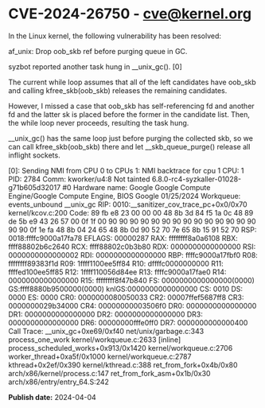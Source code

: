 # CVE-2024-26750 - cve@kernel.org

In the Linux kernel, the following vulnerability has been resolved:

af_unix: Drop oob_skb ref before purging queue in GC.

syzbot reported another task hung in __unix_gc().  [0]

The current while loop assumes that all of the left candidates
have oob_skb and calling kfree_skb(oob_skb) releases the remaining
candidates.

However, I missed a case that oob_skb has self-referencing fd and
another fd and the latter sk is placed before the former in the
candidate list.  Then, the while loop never proceeds, resulting
the task hung.

__unix_gc() has the same loop just before purging the collected skb,
so we can call kfree_skb(oob_skb) there and let __skb_queue_purge()
release all inflight sockets.

[0]:
Sending NMI from CPU 0 to CPUs 1:
NMI backtrace for cpu 1
CPU: 1 PID: 2784 Comm: kworker/u4:8 Not tainted 6.8.0-rc4-syzkaller-01028-g71b605d32017 #0
Hardware name: Google Google Compute Engine/Google Compute Engine, BIOS Google 01/25/2024
Workqueue: events_unbound __unix_gc
RIP: 0010:__sanitizer_cov_trace_pc+0x0/0x70 kernel/kcov.c:200
Code: 89 fb e8 23 00 00 00 48 8b 3d 84 f5 1a 0c 48 89 de 5b e9 43 26 57 00 0f 1f 00 90 90 90 90 90 90 90 90 90 90 90 90 90 90 90 90 <f3> 0f 1e fa 48 8b 04 24 65 48 8b 0d 90 52 70 7e 65 8b 15 91 52 70
RSP: 0018:ffffc9000a17fa78 EFLAGS: 00000287
RAX: ffffffff8a0a6108 RBX: ffff88802b6c2640 RCX: ffff88802c0b3b80
RDX: 0000000000000000 RSI: 0000000000000002 RDI: 0000000000000000
RBP: ffffc9000a17fbf0 R08: ffffffff89383f1d R09: 1ffff1100ee5ff84
R10: dffffc0000000000 R11: ffffed100ee5ff85 R12: 1ffff110056d84ee
R13: ffffc9000a17fae0 R14: 0000000000000000 R15: ffffffff8f47b840
FS:  0000000000000000(0000) GS:ffff8880b9500000(0000) knlGS:0000000000000000
CS:  0010 DS: 0000 ES: 0000 CR0: 0000000080050033
CR2: 00007ffef5687ff8 CR3: 0000000029b34000 CR4: 00000000003506f0
DR0: 0000000000000000 DR1: 0000000000000000 DR2: 0000000000000000
DR3: 0000000000000000 DR6: 00000000fffe0ff0 DR7: 0000000000000400
Call Trace:
 <NMI>
 </NMI>
 <TASK>
 __unix_gc+0xe69/0xf40 net/unix/garbage.c:343
 process_one_work kernel/workqueue.c:2633 [inline]
 process_scheduled_works+0x913/0x1420 kernel/workqueue.c:2706
 worker_thread+0xa5f/0x1000 kernel/workqueue.c:2787
 kthread+0x2ef/0x390 kernel/kthread.c:388
 ret_from_fork+0x4b/0x80 arch/x86/kernel/process.c:147
 ret_from_fork_asm+0x1b/0x30 arch/x86/entry/entry_64.S:242
 </TASK>

**Publish date:** 2024-04-04
